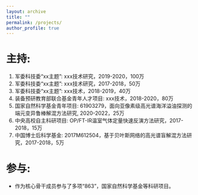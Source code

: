 ```yaml
---
layout: archive
title: ""
permalink: /projects/
author_profile: true
---
```



# 主持:

1. 军委科技委“xx主题”: xxx技术研究，2019-2020，100万
2. 军委科技委“xx主题”: xxx技术研究，2017-2018，50万
3. 军委科技委“xx主题”: xxx技术，2018-2019，40万
4. 装备预研教育部联合基金青年人才项目: xxx技术，2018-2020，80万
5. 国家自然科学基金青年项目: 61903279，面向亚像素级高光谱海洋溢油探测的端元变异鲁棒解混方法研究, 2020-2022，25万
6. 中央高校自主科研项目: OP/FT-IR温室气体定量快速反演方法研究，2017-2018，15万
7. 中国博士后科学基金: 2017M612504，基于贝叶斯网络的高光谱盲解混方法研究，2017-2018，5万

# 参与:

* 作为核心骨干成员参与了多项“863”，国家自然科学基金等科研项目。